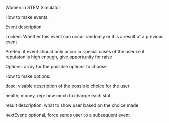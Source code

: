 Women in STEM Simulator


How to make events:

Event description

Locked: Whether this event can occur randomly or it is a result of a previous event

PreReq: if event should only occur in special cases of the user i.e if reputaton is high enough, give opportunity for raise

Options: array for the possible options to choose

How to make options:

desc: visable description of the possible choice for the user

health, money, rep: how much to change each stat

result description: what to show user based on the choice made

nextEvent: optional, force sends user to a subsequent event